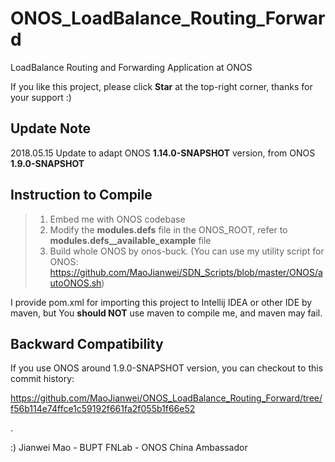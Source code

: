 # ONOS_LoadBalance_Routing_Forward

LoadBalance Routing and Forwarding Application at ONOS

If you like this project, please click **Star** at the top-right corner, thanks for your support :)


## Update Note

2018.05.15 Update to adapt ONOS **1.14.0-SNAPSHOT** version, from ONOS **1.9.0-SNAPSHOT**


## Instruction to Compile

> 1. Embed me with ONOS codebase
> 2. Modify the **modules.defs** file in the ONOS_ROOT, refer to **modules.defs__available_example** file
> 3. Build whole ONOS by onos-buck.
>    (You can use my utility script for ONOS: https://github.com/MaoJianwei/SDN_Scripts/blob/master/ONOS/autoONOS.sh)

I provide pom.xml for importing this project to Intellij IDEA or other IDE by maven, but You **should NOT** use maven to compile me, and maven may fail.


## Backward Compatibility

If you use ONOS around 1.9.0-SNAPSHOT version, you can checkout to this commit history:

https://github.com/MaoJianwei/ONOS_LoadBalance_Routing_Forward/tree/f56b114e74ffce1c59192f661fa2f055b1f66e52

.

:) Jianwei Mao - BUPT FNLab - ONOS China Ambassador 
